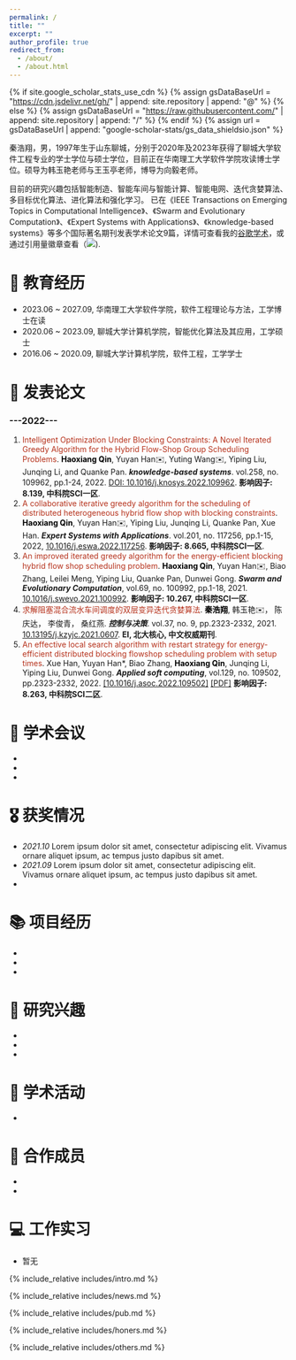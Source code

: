 ```yaml
---
permalink: /
title: ""
excerpt: ""
author_profile: true
redirect_from: 
  - /about/
  - /about.html
---
```


{% if site.google_scholar_stats_use_cdn %}
{% assign gsDataBaseUrl = "https://cdn.jsdelivr.net/gh/" | append: site.repository | append: "@" %}
{% else %}
{% assign gsDataBaseUrl = "https://raw.githubusercontent.com/" | append: site.repository | append: "/" %}
{% endif %}
{% assign url = gsDataBaseUrl | append: "google-scholar-stats/gs_data_shieldsio.json" %}

<span class='anchor' id='about-me'></span>

秦浩翔，男，1997年生于山东聊城，分别于2020年及2023年获得了聊城大学软件工程专业的学士学位与硕士学位，目前正在华南理工大学软件学院攻读博士学位。硕导为韩玉艳老师与王玉亭老师，博导为向毅老师。

目前的研究兴趣包括智能制造、智能车间与智能计算、智能电网、迭代贪婪算法、多目标优化算法、进化算法和强化学习。 已在《IEEE Transactions on Emerging Topics in Computational Intelligence》、《Swarm and Evolutionary Computation》、《Expert Systems with Applications》、《knowledge-based systems》等多个国际著名期刊发表学术论文9篇，详情可查看我的<a href='https://scholar.google.com/citations?user=TaClukkAAAAJ'>谷歌学术</a>，或通过引用量徽章查看（<a href='https://scholar.google.com/citations?user=TaClukkAAAAJ'><img src="https://img.shields.io/endpoint?url={{ url | url_encode }}&logo=Google%20Scholar&labelColor=f6f6f6&color=9cf&style=flat&label=citations"></a>).

# 📖 教育经历
- 2023.06 ~ 2027.09, 华南理工大学软件学院，软件工程理论与方法，工学博士在读 
- 2020.06 ~ 2023.09, 聊城大学计算机学院，智能优化算法及其应用，工学硕士 
- 2016.06 ~ 2020.09, 聊城大学计算机学院，软件工程，工学学士

# 📝 发表论文 
   <h3>---2022---</h3> 

1. <span style="color:#b6321c">Intelligent Optimization Under Blocking Constraints: A Novel Iterated Greedy Algorithm for the Hybrid Flow-Shop Group Scheduling Problems</span>. <span style="color:black">**Haoxiang Qin**</span>, Yuyan Han✉️, Yuting Wang✉️, Yiping Liu, Junqing Li, and Quanke Pan. ***knowledge-based systems***. vol.258, no. 109962, pp.1-24, 2022. [DOI: 10.1016/j.knosys.2022.109962](https://www.sciencedirect.com/science/article/pii/S0950705122010553). **影响因子: 8.139, 中科院SCI一区**.
2. <span style="color:#b6321c"> A collaborative iterative greedy algorithm for the scheduling of distributed heterogeneous hybrid flow shop with blocking constraints</span>. <span style="color:black">**Haoxiang Qin**</span>, Yuyan Han✉️, Yiping Liu, Junqing Li, Quanke Pan, Xue Han. ***Expert Systems with Applications***. vol.201, no. 117256, pp.1-15, 2022, [10.1016/j.eswa.2022.117256](https://www.sciencedirect.com/science/article/abs/pii/S0957417422006315). **影响因子: 8.665, 中科院SCI一区**.
3. <span style="color:#b6321c">An improved iterated greedy algorithm for the energy-efficient blocking hybrid flow shop scheduling problem</span>. <span style="color:black">**Haoxiang Qin**</span>, Yuyan Han✉️, Biao Zhang, Leilei Meng, Yiping Liu, Quanke Pan, Dunwei Gong. ***Swarm and Evolutionary Computation***, vol.69, no. 100992, pp.1-18, 2021. [10.1016/j.swevo.2021.100992](https://www.sciencedirect.com/science/article/abs/pii/S2210650221001541). **影响因子: 10.267, 中科院SCI一区**.
4. <span style="color:#b6321c">求解阻塞混合流水车间调度的双层变异迭代贪婪算法</span>. <span style="color:black">**秦浩翔**</span>, 韩玉艳✉️， 陈庆达， 李俊青， 桑红燕. ***控制与决策***. vol.37, no. 9, pp.2323-2332, 2021. [10.13195/j.kzyjc.2021.0607](https://kns.cnki.net/kcms2/article/abstract?v=pbvOL2cnFbIphAMVPFs9TwXrLQnIRXiVSTC5Nf7PsYIP51Sms43Ofyi4uGCjYngsqmVi19Jb98swIXlbf58A0JcGn48k0Xf2rcITBBWmSk-b5AbixEoY9Qydn0EHnv38qhA7C7ZfGELsu21tRVeY4A==&uniplatform=NZKPT&language=CHS). **EI, 北大核心, 中文权威期刊**.
5. <span style="color:#b6321c">An effective local search algorithm with restart strategy for energy-efficient distributed blocking flowshop scheduling problem with setup times</span>. Xue Han, Yuyan Han*, Biao Zhang, <span style="color:black">**Haoxiang Qin**</span>, Junqing Li, Yiping Liu, Dunwei Gong. ***Applied soft computing***, vol.129, no. 109502, pp.2323-2332, 2022. [\[10.1016/j.asoc.2022.109502\]](https://www.sciencedirect.com/science/article/abs/pii/S1568494622005920?via%3Dihub) [\[PDF\]](/pdf/DBFSP_ASOC.pdf) **影响因子: 8.263, 中科院SCI二区**.
 
# 💬 学术会议
- 
-  
- 

# 🎖️ 获奖情况
- *2021.10* Lorem ipsum dolor sit amet, consectetur adipiscing elit. Vivamus ornare aliquet ipsum, ac tempus justo dapibus sit amet. 
- *2021.09* Lorem ipsum dolor sit amet, consectetur adipiscing elit. Vivamus ornare aliquet ipsum, ac tempus justo dapibus sit amet. 
- 

# 📚 项目经历 
- 
-  
-

# 👀 研究兴趣
- 
-  
- 

# 🏨 学术活动
- 


# 👥 合作成员
- 
-  

# 💻 工作实习
- 暂无

{% include_relative includes/intro.md %}

{% include_relative includes/news.md %}

{% include_relative includes/pub.md %}

{% include_relative includes/honers.md %}

{% include_relative includes/others.md %}
